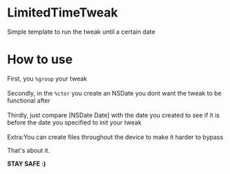 # LimitedTimeTweak
Simple template to run the tweak until a certain date

# How to use
First, you `%group` your tweak <br><br>
Secondly, in the `%ctor` you create an NSDate you dont want the tweak to be functional after <br><br>
Thirdly, just compare [NSDate Date] with the date you created to see if it is before the date you specified to init your tweak 
<br>
<br>
Extra:You can create files throughout the device to make it harder to bypass <br>

That's about it. <br>

**STAY SAFE :)**
